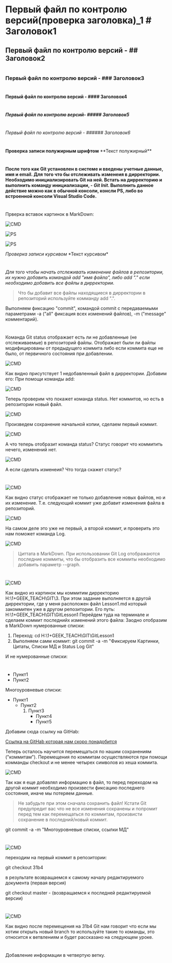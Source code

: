 # Первый файл по контролю версий(проверка заголовка)_1 \# Заголовок1
## Первый файл по контролю версий -  \#\# Заголовок2
#
### Первый файл по контролю версий - \#\#\# Заголовок3 
#
#### Первый файл по контролю версий - \#\#\#\# Заголовок4
#
##### Первый файл по контролю версий- \#\#\#\#\# Заголовок5
#
###### Первый файл по контролю версий - \#\#\#\#\#\# Заголовок6
#
**Проверка записи полужирным шрифтом** \*\*Текст полужирный\*\*
#
**После того как Git установлен в системе и введены учетные данные,
имя и email. Для того что бы отслеживать изменеия в дирректории.
Необходимо инициализировать Git на ней. 
Встать на дирректорию и выполнить команду инициализации, - *Git Init*.
Выполнить данное действие можно как в обычной консоли, консли PS, либо во 
встроенной консоли Visual Studio Code.**
#
Прверка вставок картинок в MarkDown:

![CMD](image/1.png "Инициализация репозитория через стандартную коммандную строку")

![PS](image/2.png "Инициализация репозитория через коммандную строку PS")

![PS](image/3.png "Инициализация репозитория через коммандную строку терминала")

*Проверка записи курсивом* \*Текст курсивом\*
#
*Для того чтобы начать отслеживать изменение файлов в репозитории, их нужно добавить командой add "имя файла", либо add "." если необходимо добавить все файлы в дирректории.*

>Что бы добавит все файлы находящиеся в дирректории в репозиторий используйте комманду add ".".

Выполняем фиксацию "commit", командой commit с передаваемыми параметрами -a ("all" фиксация всех изменений файлов), -m ("message" комментарий).
#
Команда Git status отображает есть ли не добавленные (не отслеживаемые) в репозиторий файлы. Отображает были ли файлы модифицированы от предыдущего коммита либо если коммита еще не было, от первичного состояния при добавлении.

![CMD](image/4.png "Отображаем состояние репозитория")

Как видно присутствует 1 недобавленный файл в дирректории. Добавим его:
При помощи команды add:

![CMD](image/5.png "Добавляем файл Test.md в репозиторий")

Теперь проверим что покажет команда status. Нет коммитов, но есть в репозитории новый файл.

![CMD](image/6.png "Повторно проверяем статус репозитория")

Произведем сохранение начальной копии, сделаем первый коммит.

![CMD](image/7.png "Выполняем первый коммит")

А что теперь отобразит команда status?  Статус говорит что коммитить нечего, изменений нет. 

![CMD](image/8.png "Повторно проверяем статус репозитория")

А если сделать изменеия? Что тогда скажет статус?
#

![CMD](image/9.png "Повторно проверяем статус репозитория")

Как видно статус отображает не только добавление новых файлов, но и их изменение.
Т.е. следующий коммит уже добавит изменения файла в репозиторий.

![CMD](image/10.png "Повторно проверяем статус репозитория")

На самом деле это уже не первый, а второй коммит, и проверить это нам поможет команда Log.

![CMD](image/11.png "Просматриваем коммиты в репозитории")

>Циттата в MarkDown. При использовании Git Log отображаются последние коммиты, что бы отобразить все коммиты необходимо добавить параметр --graph.
#

![CMD](image/12.png "Просматриваем коммиты в репозитории")

Как видно из картинок мы коммитим дирректорию H:\1+GEEK_TEACH\GIT\3.
При этом задание выполняется в другой дирректории, где у меня расположен файл Lesson1.md который закоммитен уже в другом репозитории.
Его путь: H:\1+GEEK_TEACH\GIT\GitLesson1
Перейдем туда на терминале и сделаем коммит последнийх изменений этого файла:
Заодно отобразим в MarkDown нумерованные списки:

1. Переход: cd H:\1+GEEK_TEACH\GIT\GitLesson1
2. Выполняем самм коммит: git commit -a -m "Фиксируем Картинки, Цитаты, Списки МД и Status Log Git"

И не нумерованные списки:
#
* Пункт1
* Пункт2

Многоуровневые списки:

* Пункт1
    * Пункт2
        1. Пункт3
            * Пункт4
            * Пункт5

Добавим сюда ссылку на GitHab:

[Ссылка на GitHab которая нам скоро понадобится](https://github.com/ "GitHab") 

Теперь осталось научится перемещаться по нашим сохранениям ("коммитам").
Перемещения по коммитам осуществляются при помощи комманды checkout и не менее четырех символов из хеша коммита.

![CMD](image/13.png "Просматриваем коммиты в репозитории")

Так как я еще добавлял информацию в файл, то перед переходом на другой коммит необходимо произвести фиксацию последнего состояния, иначе мы потеряем данные.

> Не забудьте при этом сначала сохранить файл! Кстати Git предупредит вас что не все изменения сохранены и попромит перед тем как перемещаться по коммитам, произвисти сохранение в последний/новый коммит.

git commit -a -m "Многоуровневые списки, ссылки МД"
#

![CMD](image/14.png "Просматриваем коммиты в репозитории")

переходим на первый коммит в репозитории:

git checkout 31b4

в результате возвращаемся к самому началу редактируемого документа (первая версия)

git checkout master - (возвращаемся к последней редактируемой версии)
#
![CMD](image/15.png "Перемещаемся на 1 коммит и обратно")

Как видно после перемещения на 31b4 Git нам говорит что если мы хотим открыть новый branch то используйте такие то команды, это относится к ветвлениям и будет рассказано на следующем уроке.
#
Добавление информации в четвертую ветку.